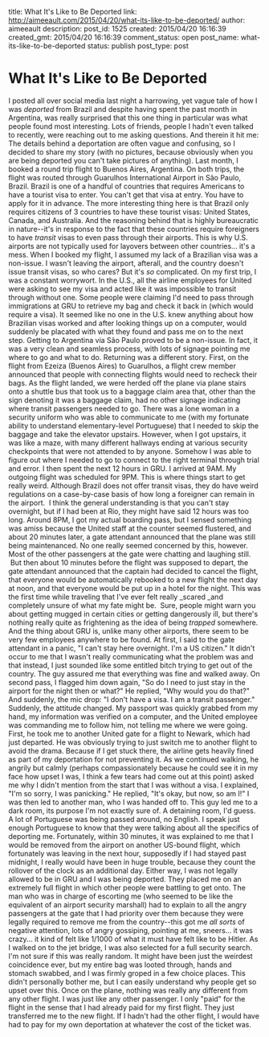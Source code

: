 title: What It's Like to Be Deported
link: http://aimeeault.com/2015/04/20/what-its-like-to-be-deported/
author: aimeeault
description: 
post_id: 1525
created: 2015/04/20 16:16:39
created_gmt: 2015/04/20 16:16:39
comment_status: open
post_name: what-its-like-to-be-deported
status: publish
post_type: post

# What It's Like to Be Deported

I posted all over social media last night a harrowing, yet vague tale of how I was _deported_ from Brazil and despite having spent the past month in Argentina, was really surprised that this one thing in particular was what people found most interesting. Lots of friends, people I hadn't even talked to recently, were reaching out to me asking questions. And therein it hit me: The details behind a deportation are often vague and confusing, so I decided to share my story (with no pictures, because obviously when you are being deported you can't take pictures of anything). Last month, I booked a round trip flight to Buenos Aires, Argentina. On both trips, the flight was routed through Guarulhos International Airport in São Paulo, Brazil. Brazil is one of a handful of countries that requires Americans to have a tourist visa to enter. You can't get that visa at entry. You have to apply for it in advance. The more interesting thing here is that Brazil only requires citizens of 3 countries to have these tourist visas: United States, Canada, and Australia. And the reasoning behind that is highly bureaucratic in nature--it's in response to the fact that these countries require foreigners to have _transit_ visas to even pass through their airports. This is why U.S. airports are not typically used for layovers between other countries... it's a mess. When I booked my flight, I assumed my lack of a Brazilian visa was a non-issue. I wasn't leaving the airport, afterall, and the country doesn't issue transit visas, so who cares? But it's _so_ complicated. On my first trip, I was a constant worrywort. In the U.S., all the airline employees for United were asking to see my visa and acted like it was impossible to transit through without one. Some people were claiming I'd need to pass through immigrations at GRU to retrieve my bag and check it back in (which would require a visa). It seemed like no one in the U.S. knew anything about how Brazilian visas worked and after looking things up on a computer, would suddenly be placated with what they found and pass me on to the next step. Getting to Argentina via São Paulo proved to be a non-issue. In fact, it was a very clean and seamless process, with lots of signage pointing me where to go and what to do. Returning was a different story. First, on the flight from Ezeiza (Buenos Aires) to Guarulhos, a flight crew member announced that people with connecting flights would need to recheck their bags. As the flight landed, we were herded off the plane via plane stairs onto a shuttle bus that took us to a baggage claim area that, other than the sign denoting it was a baggage claim, had no other signage indicating where transit passengers needed to go. There was a lone woman in a security uniform who was able to communicate to me (with my fortunate ability to understand elementary-level Portuguese) that I needed to skip the baggage and take the elevator upstairs. However, when I got upstairs, it was like a maze, with many different hallways ending at various security checkpoints that were not attended to by anyone. Somehow I was able to figure out where I needed to go to connect to the right terminal through trial and error. I then spent the next 12 hours in GRU. I arrived at 9AM. My outgoing flight was scheduled for 9PM. This is where things start to get really weird. Although Brazil does not offer transit visas, they do have weird regulations on a case-by-case basis of how long a foreigner can remain in the airport.  I think the general understanding is that you can't stay overnight, but if I had been at Rio, they might have said 12 hours was too long. Around 8PM, I got my actual boarding pass, but I sensed something was amiss because the United staff at the counter seemed flustered, and about 20 minutes later, a gate attendant announced that the plane was still being maintenanced. No one really seemed concerned by this, however. Most of the other passengers at the gate were chatting and laughing still.  But then about 10 minutes before the flight was supposed to depart, the gate attendant announced that the captain had decided to cancel the flight, that everyone would be automatically rebooked to a new flight the next day at noon, and that everyone would be put up in a hotel for the night. This was the first time while traveling that I've ever felt really _scared _and completely unsure of what my fate might be.  Sure, people might warn you about getting mugged in certain cities or getting dangerously ill, but there's nothing really quite as frightening as the idea of being _trapped_ somewhere. And the thing about GRU is, unlike many other airports, there seem to be very few employees anywhere to be found. At first, I said to the gate attendant in a panic, "I can't stay here overnight. I'm a US citizen." It didn't occur to me that I wasn't really communicating what the problem was and that instead, I just sounded like some entitled bitch trying to get out of the country. The guy assured me that everything was fine and walked away. On second pass, I flagged him down again, "So do I need to just stay in the airport for the night then or what?" He replied, "Why would you do that?" And suddenly, the mic drop: "I don't have a visa. I am a transit passenger." Suddenly, the attitude changed. My passport was quickly grabbed from my hand, my information was verified on a computer, and the United employee was commanding me to follow him, not telling me where we were going. First, he took me to another United gate for a flight to Newark, which had just departed. He was obviously trying to just switch me to another flight to avoid the drama. Because if I get stuck there, the airline gets heavily fined as part of my deportation for not preventing it. As we continued walking, he angrily but calmly (perhaps compassionately because he could see it in my face how upset I was, I think a few tears had come out at this point) asked me why I didn't mention from the start that I was without a visa. I explained, "I'm so sorry, I was panicking." He replied, "It's okay, but now, so am I!" I was then led to another man, who I was handed off to. This guy led me to a dark room, its purpose I'm not exactly sure of. A detaining room, I'd guess. A lot of Portuguese was being passed around, no English. I speak just enough Portuguese to know that they were talking about all the specifics of deporting me. Fortunately, within 30 minutes, it was explained to me that I would be removed from the airport on another US-bound flight, which fortunately was leaving in the next hour, supposedly if I had stayed past midnight, I really would have been in huge trouble, because they count the rollover of the clock as an additional day. Either way, I was not legally allowed to be in GRU and I was being deported. They placed me on an extremely full flight in which other people were battling to get onto. The man who was in charge of escorting me (who seemed to be like the equivalent of an airport security marshall) had to explain to all the angry passengers at the gate that I had priority over them because they were legally required to remove me from the country--this got me _all sorts_ of negative attention, lots of angry gossiping, pointing at me, sneers... it was crazy... it kind of felt like 1/1000 of what it must have felt like to be Hitler. As I walked on to the jet bridge, I was also selected for a full security search. I'm not sure if this was really random. It might have been just the weirdest coincidence ever, but my entire bag was looted through, hands and stomach swabbed, and I was firmly groped in a few choice places. This didn't personally bother me, but I can easily understand why people get so upset over this. Once on the plane, nothing was really any different from any other flight. I was just like any other passenger. I only "paid" for the flight in the sense that I had already paid for my first flight. They just transferred me to the new flight. If I hadn't had the other flight, I would have had to pay for my own deportation at whatever the cost of the ticket was.